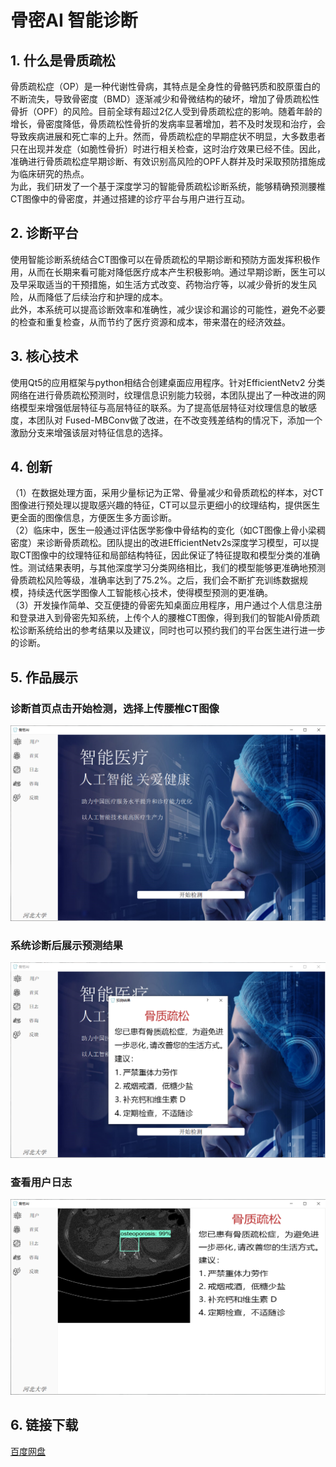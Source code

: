 # 骨密AI 智能诊断
## 1. 什么是骨质疏松
骨质疏松症（OP）是一种代谢性骨病，其特点是全身性的骨骼钙质和胶原蛋白的不断流失，导致骨密度（BMD）逐渐减少和骨微结构的破坏，增加了骨质疏松性骨折（OPF）的风险。目前全球有超过2亿人受到骨质疏松症的影响。随着年龄的增长，骨密度降低，骨质疏松性骨折的发病率显著增加，若不及时发现和治疗，会导致疾病进展和死亡率的上升。然而，骨质疏松症的早期症状不明显，大多数患者只在出现并发症（如脆性骨折）时进行相关检查，这时治疗效果已经不佳。因此，准确进行骨质疏松症早期诊断、有效识别高风险的OPF人群并及时采取预防措施成为临床研究的热点。<br/>
为此，我们研发了一个基于深度学习的智能骨质疏松诊断系统，能够精确预测腰椎CT图像中的骨密度，并通过搭建的诊疗平台与用户进行互动。
## 2. 诊断平台
使用智能诊断系统结合CT图像可以在骨质疏松的早期诊断和预防方面发挥积极作用，从而在长期来看可能对降低医疗成本产生积极影响。通过早期诊断，医生可以及早采取适当的干预措施，如生活方式改变、药物治疗等，以减少骨折的发生风险，从而降低了后续治疗和护理的成本。<br/> 
此外，本系统可以提高诊断效率和准确性，减少误诊和漏诊的可能性，避免不必要的检查和重复检查，从而节约了医疗资源和成本，带来潜在的经济效益。
## 3. 核心技术
使用Qt5的应用框架与python相结合创建桌面应用程序。针对EfficientNetv2 分类网络在进行骨质疏松预测时，纹理信息识别能力较弱，本团队提出了一种改进的网络模型来增强低层特征与高层特征的联系。为了提高低层特征对纹理信息的敏感度，本团队对 Fused-MBConv做了改进，在不改变残差结构的情况下，添加一个激励分支来增强该层对特征信息的选择。
## 4. 创新
（1）在数据处理方面，采用少量标记为正常、骨量减少和骨质疏松的样本，对CT图像进行预处理以提取感兴趣的特征，CT可以显示更细小的纹理结构，提供医生更全面的图像信息，方便医生多方面诊断。<br/> 
（2）临床中，医生一般通过评估医学影像中骨结构的变化（如CT图像上骨小梁稠密度）来诊断骨质疏松。团队提出的改进EfficientNetv2s深度学习模型，可以提取CT图像中的纹理特征和局部结构特征，因此保证了特征提取和模型分类的准确性。测试结果表明，与其他深度学习分类网络相比，我们的模型能够更准确地预测骨质疏松风险等级，准确率达到了75.2%。之后，我们会不断扩充训练数据规模，持续迭代医学图像人工智能核心技术，使得模型预测的更准确。<br/> 
（3）开发操作简单、交互便捷的骨密先知桌面应用程序，用户通过个人信息注册和登录进入到骨密先知系统，上传个人的腰椎CT图像，得到我们的智能AI骨质疏松诊断系统给出的参考结果以及建议，同时也可以预约我们的平台医生进行进一步的诊断。<br/> 
## 5. 作品展示
### 诊断首页点击开始检测，选择上传腰椎CT图像
![image](https://github.com/WWMoonl/Moon/blob/main/%E9%A6%96%E9%A1%B5.png)
### 系统诊断后展示预测结果
![image](https://github.com/WWMoonl/Moon/blob/main/%E7%BB%93%E6%9E%9C.png)
### 查看用户日志
![image](https://github.com/WWMoonl/Moon/blob/main/%E6%97%A5%E5%BF%97.png)
## 6. 链接下载
[百度网盘](https://pan.baidu.com/s/1YlXJvmVukncn4B66REToLg?pwd=8s6i)
